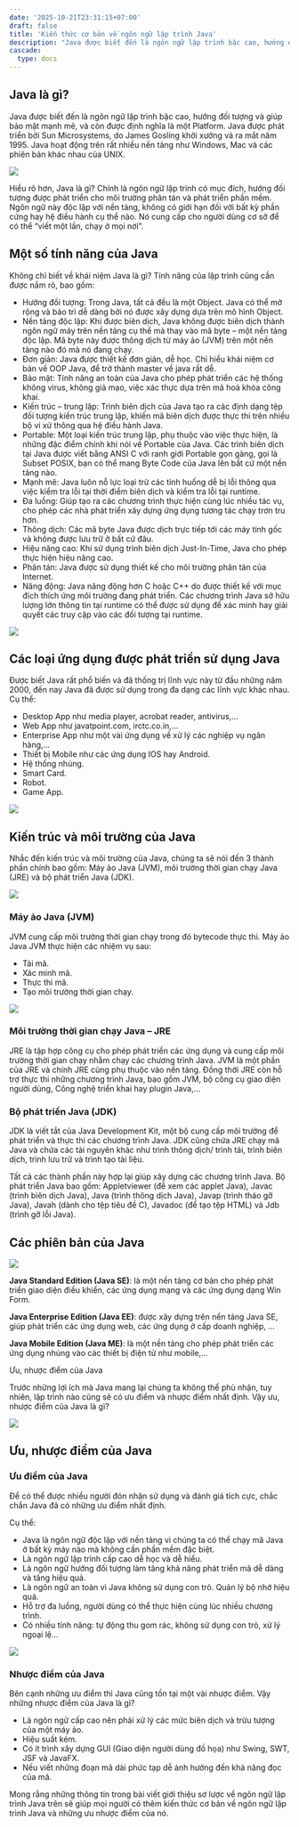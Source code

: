 ```yaml
---
date: '2025-10-21T23:31:15+07:00'
draft: false
title: 'Kiến thức cơ bản về ngôn ngữ lập trình Java'
description: "Java được biết đến là ngôn ngữ lập trình bậc cao, hướng đối tượng và giúp bảo mật mạnh mẽ, và còn được định nghĩa là một..."
cascade:
  type: docs
---
```


## Java là gì?

Java được biết đến là ngôn ngữ lập trình bậc cao, hướng đối tượng và giúp bảo mật mạnh mẽ, và còn được định nghĩa là một Platform. Java được phát triển bởi Sun Microsystems, do James Gosling khởi xướng và ra mắt năm 1995. Java hoạt động trên rất nhiều nền tảng như Windows, Mac và các phiên bản khác nhau của UNIX.

![](ngon-ngu-java.png)

Hiểu rõ hơn, Java là gì? Chính là ngôn ngữ lập trình có mục đích, hướng đối tượng được phát triển cho môi trường phân tán và phát triển phần mềm. Ngôn ngữ này độc lập với nền tảng, không có giới hạn đối với bất kỳ phần cứng hay hệ điều hành cụ thể nào. Nó cung cấp cho người dùng cơ sở để có thể “viết một lần, chạy ở mọi nơi”.

## Một số tính năng của Java
 
Không chỉ biết về khái niệm Java là gì? Tính năng của lập trình cũng cần được nắm rõ, bao gồm:

* Hướng đối tượng: Trong Java, tất cả đều là một Object. Java có thể mở rộng và bảo trì dễ dàng bởi nó được xây dựng dựa trên mô hình Object.
* Nền tảng độc lập: Khi được biên dịch, Java không được biên dịch thành ngôn ngữ máy trên nền tảng cụ thể mà thay vào mã byte – một nền tảng độc lập. Mã byte này được thông dịch từ máy ảo (JVM) trên một nền tảng nào đó mà nó đang chạy.
* Đơn giản: Java được thiết kế đơn giản, dễ học. Chỉ hiểu khái niệm cơ bản về OOP Java, để trở thành master về java rất dễ.
* Bảo mật: Tính năng an toàn của Java cho phép phát triển các hệ thống không virus, không giả mạo, việc xác thực dựa trên mã hoá khóa công khai.
* Kiến trúc – trung lập: Trình biên dịch của Java tạo ra các định dạng tệp đối tượng kiến trúc trung lập, khiến mã biên dịch được thực thi trên nhiều bộ vi xử thông qua hệ điều hành Java.
* Portable: Một loại kiến trúc trung lập, phụ thuộc vào việc thực hiện, là những đặc điểm chính khi nói về Portable của Java. Các trình biên dịch tại Java được viết bằng ANSI C với ranh giới Portable gọn gàng, gọi là Subset POSIX, bạn có thể mang Byte Code của Java lên bất cứ một nền tảng nào.
* Mạnh mẽ: Java luôn nỗ lực loại trừ các tình huống dễ bị lỗi thông qua việc kiểm tra lỗi tại thời điểm biên dịch và kiểm tra lỗi tại runtime.
* Đa luồng: Giúp tạo ra các chương trình thực hiện cùng lúc nhiều tác vụ, cho phép các nhà phát triển xây dựng ứng dụng tương tác chạy trơn tru hơn.
* Thông dịch: Các mã byte Java được dịch trực tiếp tới các máy tính gốc và không được lưu trữ ở bất cứ đâu.
* Hiệu năng cao: Khi sử dụng trình biên dịch Just-In-Time, Java cho phép thực hiện hiệu năng cao.
* Phân tán: Java được sử dụng thiết kế cho môi trường phân tán của Internet.
* Năng động: Java năng động hơn C hoặc C++ do được thiết kế với mục đích thích ứng môi trường đang phát triển. Các chương trình Java sở hữu lượng lớn thông tin tại runtime có thể được sử dụng để xác minh hay giải quyết các truy cập vào các đối tượng tại runtime.

![](cac-tinh-nang-cua-java.jpg)

## Các loại ứng dụng được phát triển sử dụng Java

Được biết Java rất phổ biến và đã thống trị lĩnh vực này từ đầu những năm 2000, đến nay Java đã được sử dụng trong đa dạng các lĩnh vực khác nhau. Cụ thể:

* Desktop App như media player, acrobat reader, antivirus,…
* Web App như javatpoint.com, irctc.co.in,…
* Enterprise App như một vài ứng dụng về xử lý các nghiệp vụ ngân hàng,…
* Thiết bị Mobile như các ứng dụng IOS hay Android.
* Hệ thống nhúng.
* Smart Card.
* Robot.
* Game App.

![](java-app.png)

## Kiến trúc và môi trường của Java

Nhắc đến kiến trúc và môi trường của Java, chúng ta sẽ nói đến 3 thành phần chính bao gồm: Máy ảo Java (JVM), môi trường thời gian chạy Java (JRE) và bộ phát triển Java (JDK).

![](jvm_jre_jdk.jpg)

### Máy ảo Java (JVM)

JVM cung cấp môi trường thời gian chạy trong đó bytecode thực thi. Máy ảo Java JVM thực hiện các nhiệm vụ sau:

* Tải mã.
* Xác minh mã.
* Thực thi mã.
* Tạo môi trường thời gian chạy.

![](jvm-machine.jpg)

### Môi trường thời gian chạy Java – JRE

JRE là tập hợp công cụ cho phép phát triển các ứng dụng và cung cấp môi trường thời gian chạy nhằm chạy các chương trình Java. JVM là một phần của JRE và chính JRE cũng phụ thuộc vào nền tảng. Đồng thời JRE còn hỗ trợ thực thi những chương trình Java, bao gồm JVM, bộ công cụ giao diện người dùng, Công nghệ triển khai hay plugin Java,…

### Bộ phát triển Java (JDK)

JDK là viết tắt của Java Development Kit, một bộ cung cấp môi trường để phát triển và thực thi các chương trình Java. JDK cũng chứa JRE chạy mã Java và chứa các tài nguyên khác như trình thông dịch/ trình tải, trình biên dịch, trình lưu trữ và trình tạo tài liệu.

Tất cả các thành phần này hợp lại giúp xây dựng các chương trình Java. Bộ phát triển Java bao gồm: Appletviewer (để xem các applet Java), Javac (trình biên dịch Java), Java (trình thông dịch Java), Javap (trình tháo gỡ Java), Javah (dành cho tệp tiêu đề C), Javadoc (để tạo tệp HTML) và Jdb (trình gỡ lỗi Java).

## Các phiên bản của Java

![](java-type.png)

**Java Standard Edition (Java SE)**: là một nền tảng cơ bản cho phép phát triển giao diện điều khiển, các ứng dụng mạng và các ứng dụng dạng Win Form.

**Java Enterprise Edition (Java EE)**: được xây dựng trên nền tảng Java SE, giúp phát triển các ứng dụng web, các ứng dụng ở cấp doanh nghiệp, …

**Java Mobile Edition (Java ME)**: là một nền tảng cho phép phát triển các ứng dụng nhúng vào các thiết bị điện tử như mobile,…

Ưu, nhược điểm của Java

Trước những lợi ích mà Java mang lại chúng ta không thể phủ nhận, tuy nhiên, lập trình nào cũng sẽ có ưu điểm và nhược điểm nhất định. Vậy ưu, nhược điểm của Java là gì?

![](ngon-ngu-lap-trinh-java.png)

## Ưu, nhược điểm của Java
### Ưu điểm của Java

Để có thể được nhiều người đón nhận sử dụng và đánh giá tích cực, chắc chắn Java đã có những ưu điểm nhất định.

Cụ thể:

* Java là ngôn ngữ độc lập với nền tảng vì chúng ta có thể chạy mã Java ở bất kỳ máy nào mà không cần phần mềm đặc biệt.
* Là ngôn ngữ lập trình cấp cao dễ học và dễ hiểu.
* Là ngôn ngữ hướng đối tượng làm tăng khả năng phát triển mã dễ dàng và tăng hiệu quả.
* Là ngôn ngữ an toàn vì Java không sử dụng con trỏ. Quản lý bộ nhớ hiệu quả.
* Hỗ trợ đa luồng, người dùng có thể thực hiện cùng lúc nhiều chương trình.
* Có nhiều tính năng: tự động thu gom rác, không sử dụng con trỏ, xử lý ngoại lệ…

![](ngon-ngu-lap-trinh-Java.jpg)

### Nhược điểm của Java

Bên cạnh những ưu điểm thì Java cũng tồn tại một vài nhược điểm. Vậy những nhược điểm của Java là gì?

* Là ngôn ngữ cấp cao nên phải xử lý các mức biên dịch và trừu tượng của một máy ảo.
* Hiệu suất kém.
* Có ít trình xây dựng GUI (Giao diện người dùng đồ họa) như Swing, SWT, JSF và JavaFX.
* Nếu viết những đoạn mã dài phức tạp dễ ảnh hưởng đến khả năng đọc của mã.



Mong rằng những thông tin trong bài viết giới thiệu sơ lược về ngôn ngữ lập trình Java trên sẽ giúp mọi người có thêm kiến thức cơ bản về ngôn ngữ lập trình Java và những ưu nhược điểm của nó.